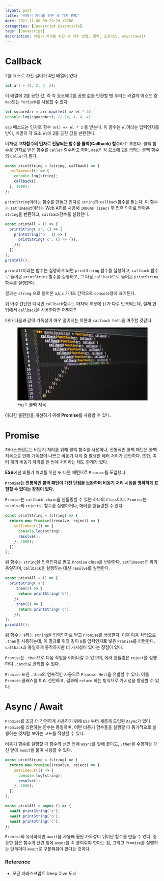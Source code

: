 ```yaml
---
layout: post
title: '비동기 처리를 위한 세 가지 방법'
date: 2021-11-08 09:29:20 +0700
categories: [Javascript Essentials]
tags: [Javascript]
description: 비동기 처리를 위한 세 가지 방법, 콜백, 프로미스, async/await
---
```


# Callback

2를 요소로 가진 길이가 4인 배열이 있다.

```js
let arr = [2, 2, 2, 2];
```

이 배열에 2를 곱한 값, 즉 각 요소에 2를 곱한 값을 반환할 땐 우리는 배열의 메소드 중 `map`또는 `forEach`를 사용할 수 있다.

```js
let squareArr = arr.map((el) => el * 2);
console.log(squareArr); // [4, 4, 4, 4]
```

`map` 메소드는 인자로 함수 `(el) => el * 2` 를 받는다.
이 함수는 `el`이라는 입력인자를 받아, 배열의 각 요소 `el`에 2를 곱한 값을 반환한다.

이처럼 **고차함수의 인자로 전달되는 함수를 콜백(Callback) 함수**라고 부른다.
콜백 함수를 인자로 받은 함수를 `Caller` 함수라고 하며, `map`은 각 요소에 2를 곱하는 콜백 함수의 `Caller`가 된다.

```js
const printString = (string, callback) => {
  setTimeout(() => {
    console.log(string);
    callback();
  }, 1000);
};
```

`printString`이라는 함수를 만들고 인자로 `string`과 `callback`함수를 받는다.
이 함수는 `setTimeout`이라는 Web API를 사용해 `1000ms (1sec)` 후 입력 인자로 받아온 `string`을 반환하고,
`callback`함수를 실행한다.

```js
const printAll = () => {
  printString('a', () => {
    printString('b', () => {
      printString('c', () => {});
    });
  });
};
printAll();
```

`printAll`이라는 함수는 실행하게 되면 `printString` 함수를 실행하고, `callback` 함수로 들어온 `printString` 함수를 실행하고, 그 다음 `callback`으로 들어온 `printString`함수를 실행한다.

결과는 `string` 으로 들어온
`a`,`b`,`c` 가 1초 간격으로 `console`창에 표기된다.

위 아주 간단한 예시인 `callback`함수도 마지막 부분에 `})`가 다수 반복되는데, 실제 현업에서 `callback`을 사용한다면 어떨까?

아마 다음과 같이 가독성이 매우 떨어지는 이른바 `callback hell`을 마주할 것같다.

<figure>
<img src="./../../images/callback-promise1.jpg">
<figcaption>Fig 1. 콜백 지옥</figcaption>
</figure>

이러한 불편함을 개선하기 위해 **Promise**를 사용할 수 있다.

# Promise

자바스크립트는 비동기 처리를 위해 콜백 함수를 사용하나, 전통적인 콜백 패턴은 콜백 지옥으로 인해 가독성이 나쁘고 비동기 처리 중 발생한 에러 처리가 곤란하다. 또한, 여러 개의 비동기 처리를 한 번에 처리하는 데도 한계가 있다.

**ES6**에선 비동기 처리를 위한 또 다른 패턴으로 `Promise`를 도입했다.

**`Promise`는 전통적인 콜백 패턴이 가진 단점을 보완하며 비동기 처리 시점을 명확하게 표현할 수 있다는 장점이 있다.**

`Promise`는 `callback chain`을 핸들링할 수 있는 하나의 `Class`이다.
`Promise`는 `resolve`와 `reject`로 함수를 실행하거나, 에러를 핸들링할 수 있다.

```js
const printString = (string) => {
  return new Promise((resolve, reject) => {
    setTimeout(() => {
      console.log(string);
      resolve();
    }, 1000);
  });
};
```

위 함수는 `string`을 입력인자로 받고 `Promise` class를 반환한다.
`setTimeout`은 위와 동일하며, `callback`을 실행하는 대신 `resolve`를 실행한다.

```js
const printAll = () => {
  printString('a')
    .then(() => {
      return printString('b');
    })
    .then(() => {
      return printString('c');
    });
};
printAll();
```

위 함수는 `a`라는 `string`을 입력인자로 받고 `Promise`를 생성한다.
이후 다음 작업으로 `.then`을 사용하는데, 이 결과로 위와 같이 `b`를 입력인자로 넣은 `Promise`를 리턴한다.
`callback`과 동일하게 동작하지만 더 가시성이 있다는 장점이 있다.

`Promise`는 `.then`으로 다음 작업을 이어나갈 수 있으며,
에러 핸들링은 `reject`를 실행하여 `.catch`로 관리할 수 있다.

`Promise` 또한 `.then`의 연속적인 사용으로 `Promise Hell`을 유발할 수 있다.
이를 `Promise` 클래스를 미리 선언하고, 결과에 `return` 하는 방식으로 가시성을 향상할 수 있다.

# Async / Await

`Promise`를 조금 더 간편하게 사용하기 위해 `ES7` 부터 새롭게 도입된 `Async`가 있다.
`Promise`를 리턴하는 함수는 동일하며, 어떤 비동기 함수들을 실행할 때 동기적으로 실행하는 것처럼 보이는 코드를 작성할 수 있다.

비동기 함수를 실행할 때 함수의 선언 전에 `async`를 앞에 붙이고,
`.then`을 수행하는 대신 앞에 `await`을 붙여 사용할 수 있다.

```js
const printString = (string) => {
  return new Promise((resolve, reject) => {
    setTimeout(() => {
      console.log(string);
      resolve();
    }, 1000);
  });
};
```

```js
const printAll = async () => {
  await printString('a');
  await printString('b');
  await printString('c');
};
```

`Promise`와 유사하지만 `await`을 사용해 훨씬 가독성이 뛰어난 함수를 만들 수 있다.
중요한 점은 함수의 선언 앞에 `async`를 꼭 붙여줘야 한다는 점, 그리고 `Promise`를 실행하는 단계마다 `await`로 구분해줘야 한다는 것이다.

### Reference

- 모던 자바스크립트 Deep Dive 도서
